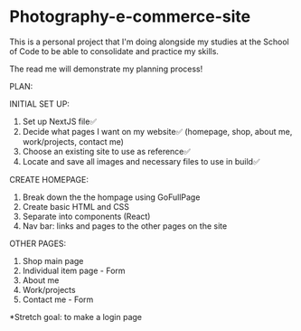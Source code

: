 # Photography-e-commerce-site

This is a personal project that I'm doing alongside my studies at the School of Code to be able to consolidate and practice my skills.

The read me will demonstrate my planning process!

PLAN:

INITIAL SET UP:

1. Set up NextJS file✅
2. Decide what pages I want on my website✅
   (homepage, shop, about me, work/projects, contact me)
3. Choose an existing site to use as reference✅
4. Locate and save all images and necessary files to use in build✅

CREATE HOMEPAGE:

1. Break down the the hompage using GoFullPage
2. Create basic HTML and CSS
3. Separate into components (React)
4. Nav bar: links and pages to the other pages on the site

OTHER PAGES:

1. Shop main page
2. Individual item page - Form
3. About me
4. Work/projects
5. Contact me - Form

\*Stretch goal: to make a login page
